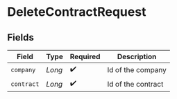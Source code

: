# DeleteContractRequest


## Fields

| Field              | Type               | Required           | Description        |
| ------------------ | ------------------ | ------------------ | ------------------ |
| `company`          | *Long*             | :heavy_check_mark: | Id of the company  |
| `contract`         | *Long*             | :heavy_check_mark: | Id of the contract |